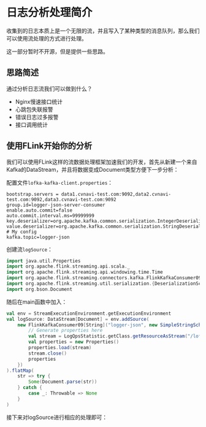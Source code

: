 # 日志分析处理简介

收集到的日志本质上是一个无限的流，并且写入了某种类型的消息队列，那么我们可以使用流处理的方式进行处理。

这一部分暂时不开源，但是提供一些思路。


## 思路简述

通过分析日志流我们可以做到什么？

- Nginx慢速接口统计
- 心跳包失联报警
- 错误日志过多报警
- 接口调用统计


## 使用FLink开始你的分析

我们可以使用FLink这样的流数据处理框架加速我们的开发，首先从新建一个来自Kafka的DataStream，并且将数据变成Document类型方便下一步分析：

配置文件`lofka-kafka-client.properties`：

```properties
bootstrap.servers = data1.cvnavi-test.com:9092,data2.cvnavi-test.com:9092,data3.cvnavi-test.com:9092
group.id=logger-json-server-consumer
enable.auto.commit=false
auto.commit.interval.ms=99999999
key.deserializer=org.apache.kafka.common.serialization.IntegerDeserializer
value.deserializer=org.apache.kafka.common.serialization.StringDeserializer
# My config
kafka.topic=logger-json
```

创建流`logSource`：
```scala
import java.util.Properties
import org.apache.flink.streaming.api.scala._
import org.apache.flink.streaming.api.windowing.time.Time
import org.apache.flink.streaming.connectors.kafka.FlinkKafkaConsumer09
import org.apache.flink.streaming.util.serialization.{DeserializationSchema, SimpleStringSchema}
import org.bson.Document
```
随后在main函数中加入：
```scala
val env = StreamExecutionEnvironment.getExecutionEnvironment
val logSource: DataStream[Document] = env.addSource(
    new FlinkKafkaConsumer09[String]("logger-json", new SimpleStringSchema(), {
        // Generate properties here
        val stream = LogQpsStatistic.getClass.getResourceAsStream("/lofka-kafka-client.properties")
        val properties = new Properties()
        properties.load(stream)
        stream.close()
        properties
    })
).flatMap(
    str => try {
        Some(Document.parse(str))
    } catch {
        case _: Throwable => None
    }
)
```

接下来对logSource进行相应的处理即可：
